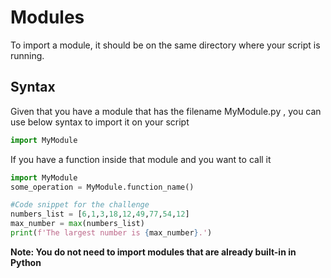 # Modules
To import a module, it should be on the same directory where your script is running.

## Syntax
Given that you have a module that has the filename MyModule.py , you can use below syntax to import it on your script
```python
import MyModule
```
If you have a function inside that module and you want to call it
```python
import MyModule
some_operation = MyModule.function_name()
```

```python
#Code snippet for the challenge
numbers_list = [6,1,3,18,12,49,77,54,12]
max_number = max(numbers_list)
print(f'The largest number is {max_number}.')
```
**Note: You do not need to import modules that are already built-in in Python**

